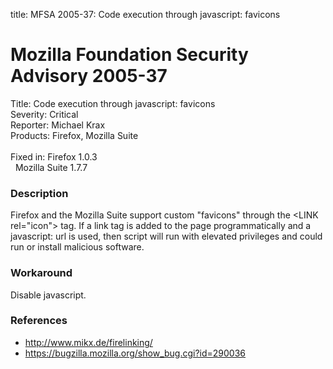 title: MFSA 2005-37: Code execution through javascript: favicons

<h1>Mozilla Foundation Security Advisory 2005-37</h1>

<p><span class="label">Title:</span>      Code execution through javascript: favicons<br/>
<span class="label">Severity:</span>   Critical<br/>
<span class="label">Reporter:</span>   Michael Krax<br/>
<span class="label">Products:</span>   Firefox, Mozilla Suite<br/>
<br/>
<span class="label">Fixed in:</span>   Firefox 1.0.3<br/>
<span class="label">&#160;</span>      Mozilla Suite 1.7.7</p>

<h3>Description</h3>

<p>Firefox and the Mozilla Suite support custom "favicons"
through the &lt;LINK rel="icon"&gt; tag. If a link tag
is added to the page programmatically and a javascript: url is used,
then script will run with elevated privileges and could run or
install malicious software.</p>

<h3>Workaround</h3>

<p>Disable javascript.</p>

<h3>References</h3>

<ul>
<li><a class="ex-ref" href="http://www.mikx.de/firelinking/">http://www.mikx.de/firelinking/</a></li>

<li><a href="https://bugzilla.mozilla.org/show_bug.cgi?id=290036">
https://bugzilla.mozilla.org/show_bug.cgi?id=290036</a></li>
</ul>



